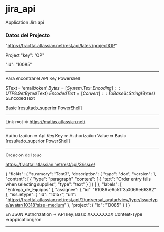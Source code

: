 # jira_api
Application Jira api

### Datos del Projecto 
"https://fracttal.atlassian.net/rest/api/latest/project/OP"

Project "key": "OP"

"id": "10085"

*****************************************************************************************
Para encontrar el API Key
Powershell

$Text = ‘email:token’
$Bytes = [System.Text.Encoding]::UTF8.GetBytes($Text)
$EncodedText = [Convert]::ToBase64String($Bytes)
$EncodedText

Basic [resultado_superior PowerShell]

*****************************************************************************************
Link root => https://matias.atlassian.net/

*****************************************************************************************

Authorization => Api Key
Key => Authorization
Value => Basic [resultado_superior PowerShell]

*****************************************************************************************
Creacion de Issue

https://fracttal.atlassian.net/rest/api/3/issue/

{
    "fields": {
        "summary": "Test3",
        "description": {
            "type": "doc",
            "version": 1,
            "content": [
                {
                    "type": "paragraph",
                    "content": [
                        {
                            "text": "Order entry fails when selecting supplier.",
                            "type": "text"
                        }
                    ]
                }
            ]
        },
        "labels": [
            "Entrega_de_Equipos"
        ],
        "assignee": {
            "id": "610867e6c51f3a0069e66382"
        },
        "issuetype": {
            "id": "10157",
            "url": "https://fracttal.atlassian.net/rest/api/2/universal_avatar/view/type/issuetype/avatar/10318?size=medium"
        },
        "project": {
            "id": "10085"
        }
    }
}

En JSON
Authorization => API key, Basic XXXXXXXXX
Content-Type =>application/json
*****************************************************************************************


